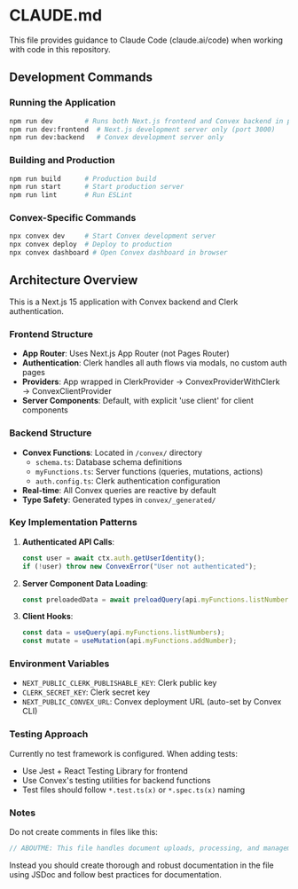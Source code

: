 # CLAUDE.md

This file provides guidance to Claude Code (claude.ai/code) when working with code in this repository.

## Development Commands

### Running the Application

```bash
npm run dev        # Runs both Next.js frontend and Convex backend in parallel
npm run dev:frontend  # Next.js development server only (port 3000)
npm run dev:backend   # Convex development server only
```

### Building and Production

```bash
npm run build      # Production build
npm run start      # Start production server
npm run lint       # Run ESLint
```

### Convex-Specific Commands

```bash
npx convex dev     # Start Convex development server
npx convex deploy  # Deploy to production
npx convex dashboard # Open Convex dashboard in browser
```

## Architecture Overview

This is a Next.js 15 application with Convex backend and Clerk authentication.

### Frontend Structure

- **App Router**: Uses Next.js App Router (not Pages Router)
- **Authentication**: Clerk handles all auth flows via modals, no custom auth pages
- **Providers**: App wrapped in ClerkProvider → ConvexProviderWithClerk → ConvexClientProvider
- **Server Components**: Default, with explicit 'use client' for client components

### Backend Structure

- **Convex Functions**: Located in `/convex/` directory
  - `schema.ts`: Database schema definitions
  - `myFunctions.ts`: Server functions (queries, mutations, actions)
  - `auth.config.ts`: Clerk authentication configuration
- **Real-time**: All Convex queries are reactive by default
- **Type Safety**: Generated types in `convex/_generated/`

### Key Implementation Patterns

1. **Authenticated API Calls**:

   ```typescript
   const user = await ctx.auth.getUserIdentity();
   if (!user) throw new ConvexError("User not authenticated");
   ```

2. **Server Component Data Loading**:

   ```typescript
   const preloadedData = await preloadQuery(api.myFunctions.listNumbers);
   ```

3. **Client Hooks**:

   ```typescript
   const data = useQuery(api.myFunctions.listNumbers);
   const mutate = useMutation(api.myFunctions.addNumber);
   ```

### Environment Variables

- `NEXT_PUBLIC_CLERK_PUBLISHABLE_KEY`: Clerk public key
- `CLERK_SECRET_KEY`: Clerk secret key
- `NEXT_PUBLIC_CONVEX_URL`: Convex deployment URL (auto-set by Convex CLI)

### Testing Approach

Currently no test framework is configured. When adding tests:

- Use Jest + React Testing Library for frontend
- Use Convex's testing utilities for backend functions
- Test files should follow `*.test.ts(x)` or `*.spec.ts(x)` naming

### Notes

Do not create comments in files like this:

```ts
// ABOUTME: This file handles document uploads, processing, and management
```

Instead you should create thorough and robust documentation in the file using JSDoc and follow best practices for documentation.
